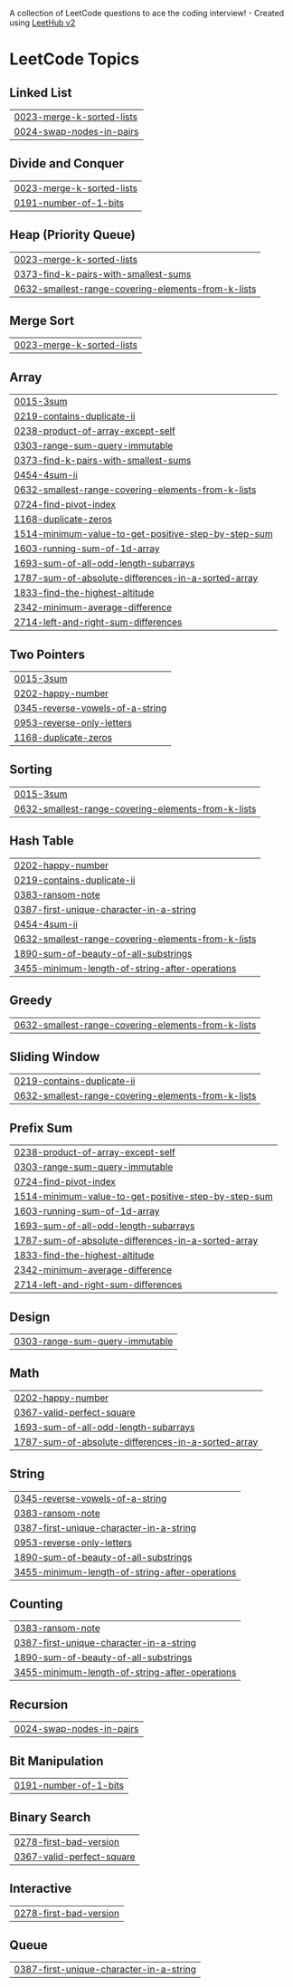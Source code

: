 A collection of LeetCode questions to ace the coding interview! - Created using [LeetHub v2](https://github.com/arunbhardwaj/LeetHub-2.0)
<!---LeetCode Topics Start-->
# LeetCode Topics
## Linked List
|  |
| ------- |
| [0023-merge-k-sorted-lists](https://github.com/arorasneha08/Leetcode/tree/master/0023-merge-k-sorted-lists) |
| [0024-swap-nodes-in-pairs](https://github.com/arorasneha08/Leetcode/tree/master/0024-swap-nodes-in-pairs) |
## Divide and Conquer
|  |
| ------- |
| [0023-merge-k-sorted-lists](https://github.com/arorasneha08/Leetcode/tree/master/0023-merge-k-sorted-lists) |
| [0191-number-of-1-bits](https://github.com/arorasneha08/Leetcode/tree/master/0191-number-of-1-bits) |
## Heap (Priority Queue)
|  |
| ------- |
| [0023-merge-k-sorted-lists](https://github.com/arorasneha08/Leetcode/tree/master/0023-merge-k-sorted-lists) |
| [0373-find-k-pairs-with-smallest-sums](https://github.com/arorasneha08/Leetcode/tree/master/0373-find-k-pairs-with-smallest-sums) |
| [0632-smallest-range-covering-elements-from-k-lists](https://github.com/arorasneha08/Leetcode/tree/master/0632-smallest-range-covering-elements-from-k-lists) |
## Merge Sort
|  |
| ------- |
| [0023-merge-k-sorted-lists](https://github.com/arorasneha08/Leetcode/tree/master/0023-merge-k-sorted-lists) |
## Array
|  |
| ------- |
| [0015-3sum](https://github.com/arorasneha08/Leetcode/tree/master/0015-3sum) |
| [0219-contains-duplicate-ii](https://github.com/arorasneha08/Leetcode/tree/master/0219-contains-duplicate-ii) |
| [0238-product-of-array-except-self](https://github.com/arorasneha08/Leetcode/tree/master/0238-product-of-array-except-self) |
| [0303-range-sum-query-immutable](https://github.com/arorasneha08/Leetcode/tree/master/0303-range-sum-query-immutable) |
| [0373-find-k-pairs-with-smallest-sums](https://github.com/arorasneha08/Leetcode/tree/master/0373-find-k-pairs-with-smallest-sums) |
| [0454-4sum-ii](https://github.com/arorasneha08/Leetcode/tree/master/0454-4sum-ii) |
| [0632-smallest-range-covering-elements-from-k-lists](https://github.com/arorasneha08/Leetcode/tree/master/0632-smallest-range-covering-elements-from-k-lists) |
| [0724-find-pivot-index](https://github.com/arorasneha08/Leetcode/tree/master/0724-find-pivot-index) |
| [1168-duplicate-zeros](https://github.com/arorasneha08/Leetcode/tree/master/1168-duplicate-zeros) |
| [1514-minimum-value-to-get-positive-step-by-step-sum](https://github.com/arorasneha08/Leetcode/tree/master/1514-minimum-value-to-get-positive-step-by-step-sum) |
| [1603-running-sum-of-1d-array](https://github.com/arorasneha08/Leetcode/tree/master/1603-running-sum-of-1d-array) |
| [1693-sum-of-all-odd-length-subarrays](https://github.com/arorasneha08/Leetcode/tree/master/1693-sum-of-all-odd-length-subarrays) |
| [1787-sum-of-absolute-differences-in-a-sorted-array](https://github.com/arorasneha08/Leetcode/tree/master/1787-sum-of-absolute-differences-in-a-sorted-array) |
| [1833-find-the-highest-altitude](https://github.com/arorasneha08/Leetcode/tree/master/1833-find-the-highest-altitude) |
| [2342-minimum-average-difference](https://github.com/arorasneha08/Leetcode/tree/master/2342-minimum-average-difference) |
| [2714-left-and-right-sum-differences](https://github.com/arorasneha08/Leetcode/tree/master/2714-left-and-right-sum-differences) |
## Two Pointers
|  |
| ------- |
| [0015-3sum](https://github.com/arorasneha08/Leetcode/tree/master/0015-3sum) |
| [0202-happy-number](https://github.com/arorasneha08/Leetcode/tree/master/0202-happy-number) |
| [0345-reverse-vowels-of-a-string](https://github.com/arorasneha08/Leetcode/tree/master/0345-reverse-vowels-of-a-string) |
| [0953-reverse-only-letters](https://github.com/arorasneha08/Leetcode/tree/master/0953-reverse-only-letters) |
| [1168-duplicate-zeros](https://github.com/arorasneha08/Leetcode/tree/master/1168-duplicate-zeros) |
## Sorting
|  |
| ------- |
| [0015-3sum](https://github.com/arorasneha08/Leetcode/tree/master/0015-3sum) |
| [0632-smallest-range-covering-elements-from-k-lists](https://github.com/arorasneha08/Leetcode/tree/master/0632-smallest-range-covering-elements-from-k-lists) |
## Hash Table
|  |
| ------- |
| [0202-happy-number](https://github.com/arorasneha08/Leetcode/tree/master/0202-happy-number) |
| [0219-contains-duplicate-ii](https://github.com/arorasneha08/Leetcode/tree/master/0219-contains-duplicate-ii) |
| [0383-ransom-note](https://github.com/arorasneha08/Leetcode/tree/master/0383-ransom-note) |
| [0387-first-unique-character-in-a-string](https://github.com/arorasneha08/Leetcode/tree/master/0387-first-unique-character-in-a-string) |
| [0454-4sum-ii](https://github.com/arorasneha08/Leetcode/tree/master/0454-4sum-ii) |
| [0632-smallest-range-covering-elements-from-k-lists](https://github.com/arorasneha08/Leetcode/tree/master/0632-smallest-range-covering-elements-from-k-lists) |
| [1890-sum-of-beauty-of-all-substrings](https://github.com/arorasneha08/Leetcode/tree/master/1890-sum-of-beauty-of-all-substrings) |
| [3455-minimum-length-of-string-after-operations](https://github.com/arorasneha08/Leetcode/tree/master/3455-minimum-length-of-string-after-operations) |
## Greedy
|  |
| ------- |
| [0632-smallest-range-covering-elements-from-k-lists](https://github.com/arorasneha08/Leetcode/tree/master/0632-smallest-range-covering-elements-from-k-lists) |
## Sliding Window
|  |
| ------- |
| [0219-contains-duplicate-ii](https://github.com/arorasneha08/Leetcode/tree/master/0219-contains-duplicate-ii) |
| [0632-smallest-range-covering-elements-from-k-lists](https://github.com/arorasneha08/Leetcode/tree/master/0632-smallest-range-covering-elements-from-k-lists) |
## Prefix Sum
|  |
| ------- |
| [0238-product-of-array-except-self](https://github.com/arorasneha08/Leetcode/tree/master/0238-product-of-array-except-self) |
| [0303-range-sum-query-immutable](https://github.com/arorasneha08/Leetcode/tree/master/0303-range-sum-query-immutable) |
| [0724-find-pivot-index](https://github.com/arorasneha08/Leetcode/tree/master/0724-find-pivot-index) |
| [1514-minimum-value-to-get-positive-step-by-step-sum](https://github.com/arorasneha08/Leetcode/tree/master/1514-minimum-value-to-get-positive-step-by-step-sum) |
| [1603-running-sum-of-1d-array](https://github.com/arorasneha08/Leetcode/tree/master/1603-running-sum-of-1d-array) |
| [1693-sum-of-all-odd-length-subarrays](https://github.com/arorasneha08/Leetcode/tree/master/1693-sum-of-all-odd-length-subarrays) |
| [1787-sum-of-absolute-differences-in-a-sorted-array](https://github.com/arorasneha08/Leetcode/tree/master/1787-sum-of-absolute-differences-in-a-sorted-array) |
| [1833-find-the-highest-altitude](https://github.com/arorasneha08/Leetcode/tree/master/1833-find-the-highest-altitude) |
| [2342-minimum-average-difference](https://github.com/arorasneha08/Leetcode/tree/master/2342-minimum-average-difference) |
| [2714-left-and-right-sum-differences](https://github.com/arorasneha08/Leetcode/tree/master/2714-left-and-right-sum-differences) |
## Design
|  |
| ------- |
| [0303-range-sum-query-immutable](https://github.com/arorasneha08/Leetcode/tree/master/0303-range-sum-query-immutable) |
## Math
|  |
| ------- |
| [0202-happy-number](https://github.com/arorasneha08/Leetcode/tree/master/0202-happy-number) |
| [0367-valid-perfect-square](https://github.com/arorasneha08/Leetcode/tree/master/0367-valid-perfect-square) |
| [1693-sum-of-all-odd-length-subarrays](https://github.com/arorasneha08/Leetcode/tree/master/1693-sum-of-all-odd-length-subarrays) |
| [1787-sum-of-absolute-differences-in-a-sorted-array](https://github.com/arorasneha08/Leetcode/tree/master/1787-sum-of-absolute-differences-in-a-sorted-array) |
## String
|  |
| ------- |
| [0345-reverse-vowels-of-a-string](https://github.com/arorasneha08/Leetcode/tree/master/0345-reverse-vowels-of-a-string) |
| [0383-ransom-note](https://github.com/arorasneha08/Leetcode/tree/master/0383-ransom-note) |
| [0387-first-unique-character-in-a-string](https://github.com/arorasneha08/Leetcode/tree/master/0387-first-unique-character-in-a-string) |
| [0953-reverse-only-letters](https://github.com/arorasneha08/Leetcode/tree/master/0953-reverse-only-letters) |
| [1890-sum-of-beauty-of-all-substrings](https://github.com/arorasneha08/Leetcode/tree/master/1890-sum-of-beauty-of-all-substrings) |
| [3455-minimum-length-of-string-after-operations](https://github.com/arorasneha08/Leetcode/tree/master/3455-minimum-length-of-string-after-operations) |
## Counting
|  |
| ------- |
| [0383-ransom-note](https://github.com/arorasneha08/Leetcode/tree/master/0383-ransom-note) |
| [0387-first-unique-character-in-a-string](https://github.com/arorasneha08/Leetcode/tree/master/0387-first-unique-character-in-a-string) |
| [1890-sum-of-beauty-of-all-substrings](https://github.com/arorasneha08/Leetcode/tree/master/1890-sum-of-beauty-of-all-substrings) |
| [3455-minimum-length-of-string-after-operations](https://github.com/arorasneha08/Leetcode/tree/master/3455-minimum-length-of-string-after-operations) |
## Recursion
|  |
| ------- |
| [0024-swap-nodes-in-pairs](https://github.com/arorasneha08/Leetcode/tree/master/0024-swap-nodes-in-pairs) |
## Bit Manipulation
|  |
| ------- |
| [0191-number-of-1-bits](https://github.com/arorasneha08/Leetcode/tree/master/0191-number-of-1-bits) |
## Binary Search
|  |
| ------- |
| [0278-first-bad-version](https://github.com/arorasneha08/Leetcode/tree/master/0278-first-bad-version) |
| [0367-valid-perfect-square](https://github.com/arorasneha08/Leetcode/tree/master/0367-valid-perfect-square) |
## Interactive
|  |
| ------- |
| [0278-first-bad-version](https://github.com/arorasneha08/Leetcode/tree/master/0278-first-bad-version) |
## Queue
|  |
| ------- |
| [0387-first-unique-character-in-a-string](https://github.com/arorasneha08/Leetcode/tree/master/0387-first-unique-character-in-a-string) |
<!---LeetCode Topics End-->